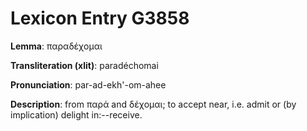 # Lexicon Entry G3858

**Lemma**: παραδέχομαι

**Transliteration (xlit)**: paradéchomai

**Pronunciation**: par-ad-ekh'-om-ahee

**Description**:
from παρά and δέχομαι; to accept near, i.e. admit or (by implication) delight in:--receive.
